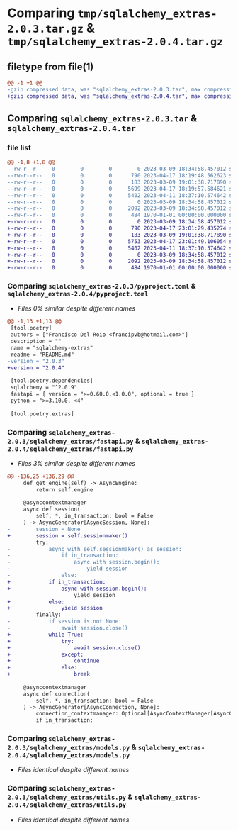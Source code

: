 # Comparing `tmp/sqlalchemy_extras-2.0.3.tar.gz` & `tmp/sqlalchemy_extras-2.0.4.tar.gz`

## filetype from file(1)

```diff
@@ -1 +1 @@
-gzip compressed data, was "sqlalchemy_extras-2.0.3.tar", max compression
+gzip compressed data, was "sqlalchemy_extras-2.0.4.tar", max compression
```

## Comparing `sqlalchemy_extras-2.0.3.tar` & `sqlalchemy_extras-2.0.4.tar`

### file list

```diff
@@ -1,8 +1,8 @@
--rw-r--r--   0        0        0        0 2023-03-09 18:34:58.457012 sqlalchemy_extras-2.0.3/README.md
--rw-r--r--   0        0        0      790 2023-04-17 18:19:48.562623 sqlalchemy_extras-2.0.3/pyproject.toml
--rw-r--r--   0        0        0      183 2023-03-09 19:01:38.717890 sqlalchemy_extras-2.0.3/sqlalchemy_extras/__init__.py
--rw-r--r--   0        0        0     5699 2023-04-17 18:19:57.584621 sqlalchemy_extras-2.0.3/sqlalchemy_extras/fastapi.py
--rw-r--r--   0        0        0     5402 2023-04-11 18:37:10.574642 sqlalchemy_extras-2.0.3/sqlalchemy_extras/models.py
--rw-r--r--   0        0        0        0 2023-03-09 18:34:58.457012 sqlalchemy_extras-2.0.3/sqlalchemy_extras/py.typed
--rw-r--r--   0        0        0     2092 2023-03-09 18:34:58.457012 sqlalchemy_extras-2.0.3/sqlalchemy_extras/utils.py
--rw-r--r--   0        0        0      484 1970-01-01 00:00:00.000000 sqlalchemy_extras-2.0.3/PKG-INFO
+-rw-r--r--   0        0        0        0 2023-03-09 18:34:58.457012 sqlalchemy_extras-2.0.4/README.md
+-rw-r--r--   0        0        0      790 2023-04-17 23:01:29.435274 sqlalchemy_extras-2.0.4/pyproject.toml
+-rw-r--r--   0        0        0      183 2023-03-09 19:01:38.717890 sqlalchemy_extras-2.0.4/sqlalchemy_extras/__init__.py
+-rw-r--r--   0        0        0     5753 2023-04-17 23:01:49.106054 sqlalchemy_extras-2.0.4/sqlalchemy_extras/fastapi.py
+-rw-r--r--   0        0        0     5402 2023-04-11 18:37:10.574642 sqlalchemy_extras-2.0.4/sqlalchemy_extras/models.py
+-rw-r--r--   0        0        0        0 2023-03-09 18:34:58.457012 sqlalchemy_extras-2.0.4/sqlalchemy_extras/py.typed
+-rw-r--r--   0        0        0     2092 2023-03-09 18:34:58.457012 sqlalchemy_extras-2.0.4/sqlalchemy_extras/utils.py
+-rw-r--r--   0        0        0      484 1970-01-01 00:00:00.000000 sqlalchemy_extras-2.0.4/PKG-INFO
```

### Comparing `sqlalchemy_extras-2.0.3/pyproject.toml` & `sqlalchemy_extras-2.0.4/pyproject.toml`

 * *Files 0% similar despite different names*

```diff
@@ -1,13 +1,13 @@
 [tool.poetry]
 authors = ["Francisco Del Roio <francipvb@hotmail.com>"]
 description = ""
 name = "sqlalchemy-extras"
 readme = "README.md"
-version = "2.0.3"
+version = "2.0.4"
 
 [tool.poetry.dependencies]
 sqlalchemy = "^2.0.9"
 fastapi = { version = ">=0.60.0,<1.0.0", optional = true }
 python = ">=3.10.0, <4"
 
 [tool.poetry.extras]
```

### Comparing `sqlalchemy_extras-2.0.3/sqlalchemy_extras/fastapi.py` & `sqlalchemy_extras-2.0.4/sqlalchemy_extras/fastapi.py`

 * *Files 3% similar despite different names*

```diff
@@ -136,25 +136,29 @@
     def get_engine(self) -> AsyncEngine:
         return self.engine
 
     @asynccontextmanager
     async def session(
         self, *, in_transaction: bool = False
     ) -> AsyncGenerator[AsyncSession, None]:
-        session = None
+        session = self.sessionmaker()
         try:
-            async with self.sessionmaker() as session:
-                if in_transaction:
-                    async with session.begin():
-                        yield session
-                else:
+            if in_transaction:
+                async with session.begin():
                     yield session
+            else:
+                yield session
         finally:
-            if session is not None:
-                await session.close()
+            while True:
+                try:
+                    await session.close()
+                except:
+                    continue
+                else:
+                    break
 
     @asynccontextmanager
     async def connection(
         self, *, in_transaction: bool = False
     ) -> AsyncGenerator[AsyncConnection, None]:
         connection_contextmanager: Optional[AsyncContextManager[AsyncConnection]] = None
         if in_transaction:
```

### Comparing `sqlalchemy_extras-2.0.3/sqlalchemy_extras/models.py` & `sqlalchemy_extras-2.0.4/sqlalchemy_extras/models.py`

 * *Files identical despite different names*

### Comparing `sqlalchemy_extras-2.0.3/sqlalchemy_extras/utils.py` & `sqlalchemy_extras-2.0.4/sqlalchemy_extras/utils.py`

 * *Files identical despite different names*

